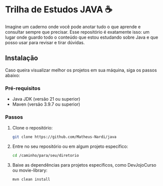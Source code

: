 
# Trilha de Estudos JAVA ☕

Imagine um caderno onde você pode anotar tudo o que aprende e consultar sempre que precisar. Esse repositório é exatamente isso: um lugar onde guardo todo o conteúdo que estou estudando sobre Java e que posso usar para revisar e tirar dúvidas.

## Instalação

Caso queira visualizar melhor os projetos em sua máquina, siga os passos abaixo:

### Pré-requisitos

- Java JDK (versão 21 ou superior)
- Maven (versão 3.9.7 ou superior)

### Passos

1. Clone o repositório:

   ```sh
   git clone https://github.com/Matheus-Nardi/java
   ```

2. Entre no seu repositório ou em algum projeto específico:

   ```sh
   cd /caminho/para/seu/diretorio
   ```

3. Baixe as dependências para projetos específicos, como DevJojoCurso ou movie-library:

   ```sh
   mvn clean install
   ```
